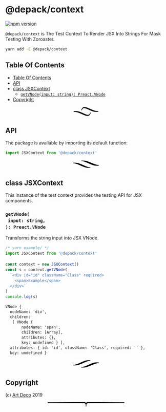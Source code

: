 # @depack/context

[![npm version](https://badge.fury.io/js/%40depack%2Fcontext.svg)](https://npmjs.org/package/@depack/context)

`@depack/context` is The Test Context To Render JSX Into Strings For Mask Testing With Zoroaster.

```sh
yarn add -E @depack/context
```

## Table Of Contents

- [Table Of Contents](#table-of-contents)
- [API](#api)
- [class JSXContext](#class-jsxcontext)
  * [`getVNode(input: string): Preact.VNode`](#getvnodeinput-string-preactvnode)
- [Copyright](#copyright)

<p align="center"><a href="#table-of-contents"><img src=".documentary/section-breaks/0.svg?sanitize=true"></a></p>

## API

The package is available by importing its default function:

```js
import JSXContext from '@depack/context'
```

<p align="center"><a href="#table-of-contents"><img src=".documentary/section-breaks/1.svg?sanitize=true"></a></p>

## class JSXContext

This instance of the test context provides the testing API for JSX components.

### `getVNode(`<br/>&nbsp;&nbsp;`input: string,`<br/>`): Preact.VNode`

Transforms the string input into JSX VNode.

```jsx
/* yarn example/ */
import JSXContext from '@depack/context'

const context = new JSXContext()
const s = context.getVNode(
  `<div id="id" className="Class" required>
    <span>Example</span>
  </div>`
)
console.log(s)
```
```
VNode {
  nodeName: 'div',
  children: 
   [ VNode {
       nodeName: 'span',
       children: [Array],
       attributes: {},
       key: undefined } ],
  attributes: { id: 'id', className: 'Class', required: '' },
  key: undefined }
```

<p align="center"><a href="#table-of-contents"><img src=".documentary/section-breaks/2.svg?sanitize=true"></a></p>

## Copyright

(c) [Art Deco][1] 2019

[1]: https://artd.eco/depack

<p align="center"><a href="#table-of-contents"><img src=".documentary/section-breaks/-1.svg?sanitize=true"></a></p>
